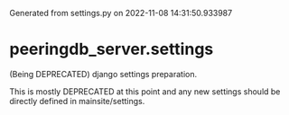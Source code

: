 Generated from settings.py on 2022-11-08 14:31:50.933987

# peeringdb_server.settings

(Being DEPRECATED) django settings preparation.

This is mostly DEPRECATED at this point and any new settings should be directly
defined in mainsite/settings.

